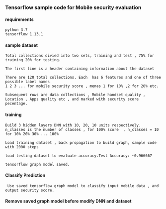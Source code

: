 ### Tensorflow sample code for Mobile security evaluation 

#### requirements 
    python 3.7
    tensorflow 1.13.1
    
#### sample dataset

    Total collections divied into two sets, training and test , 75% for training 20% for testing.
    
    The first line is a header containing information about the dataset 
    
    There are 120 total collections. Each  has 6 features and one of three possible label names
    1 2 3 ... for mobile security score , menas 1 for 10% ,2 for 20% etc.
    
    Subsequent rows are data collections , Mobile handset quality , Location , Apps quality etc , and marked with security score pecentage.
    
#### training 

    Build 3 hidden layers DNN with 10, 20, 10 units respectively. n_classes is the number of classes , for 100% score  , n_classes = 10 for 10% 20% 30% ... 100%
    
    Load training dataset , back propagation to build graph, sample code with 2000 steps
    
    load testing dataset to evaluate accuracy.Test Accuracy: ~0.966667
    
    tensorflow graph model saved.
    
#### Classify Prediction

     Use saved tensorflow graph model to classify input mobile data , and output security score.


#### Remove saved graph model before modify DNN and dataset